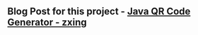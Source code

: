 ## Blog Post for this project - [Java QR Code Generator - zxing](https://www.journaldev.com/470/java-qr-code-generator-zxing-example)
